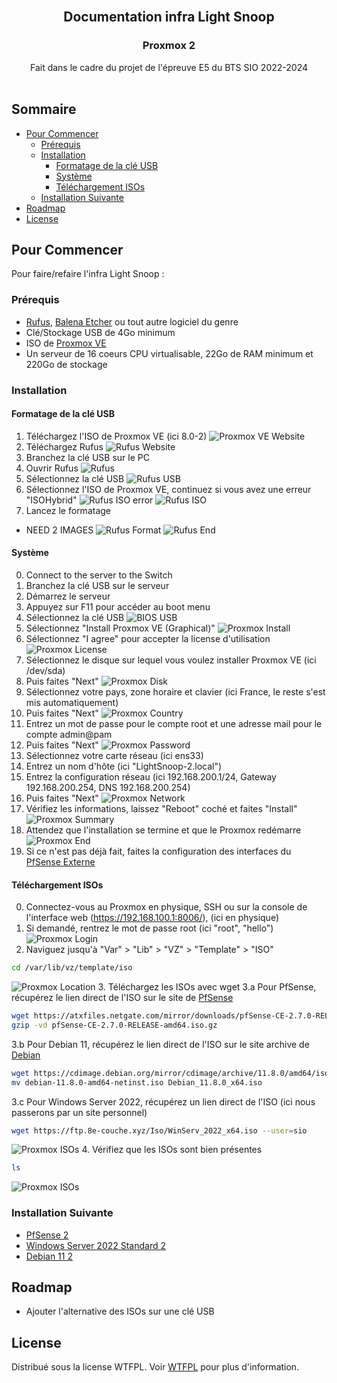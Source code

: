<br/>
<p align="center">
  <h2 align="center">Documentation infra Light Snoop</h2>
  <h3 align="center">Proxmox 2</h3>
  <p align="center">
    Fait dans le cadre du projet de l'épreuve E5 du BTS SIO 2022-2024
    <br/>
    <br/>
  </p>
</p>



## Sommaire

* [Pour Commencer](#Pour-Commencer)
  * [Prérequis](#Prérequis)
  * [Installation](#Installation)
    * [Formatage de la clé USB](#Formatage-de-la-clé-USB)
    * [Système](#Système)
    * [Téléchargement ISOs](#Téléchargement-ISOs)
  * [Installation Suivante](#Installation-Suivante)
* [Roadmap](#Roadmap)
* [License](#License)

## Pour Commencer

Pour faire/refaire l'infra Light Snoop :

### Prérequis

* [Rufus](https://github.com/pbatard/rufus/releases/latest/), [Balena Etcher](https://github.com/balena-io/etcher/releases/latest/) ou tout autre logiciel du genre
* Clé/Stockage USB de 4Go minimum
* ISO de [Proxmox VE](https://proxmox.com/en/downloads/proxmox-virtual-environment/iso)
* Un serveur de 16 coeurs CPU virtualisable, 22Go de RAM minimum et 220Go de stockage

### Installation

#### Formatage de la clé USB

1. Téléchargez l'ISO de Proxmox VE (ici 8.0-2)
![Proxmox VE Website](/Img/Prox/Pr_Rufus-1.png?raw=true "PfSense Website")
2. Téléchargez Rufus
![Rufus Website](/Img/Rufus-2.png?raw=true "Rufus Website")
3. Branchez la clé USB sur le PC
4. Ouvrir Rufus
![Rufus](/Img/Rufus-3.png?raw=true "Rufus")
6. Sélectionnez la clé USB
![Rufus USB](/Img/Rufus-4.png?raw=true "Rufus USB")
5. Sélectionnez l'ISO de Proxmox VE, continuez si vous avez une erreur "ISOHybrid"
![Rufus ISO error](/Img/Rufus-5.png?raw=true "Rufus ISO error")
![Rufus ISO](/Img/Prox/Pr_Rufus-6.png?raw=true "Rufus ISO")
7. Lancez le formatage
- NEED 2 IMAGES
![Rufus Format](/Img/Prox/Pr_Rufus-7.png?raw=true "Rufus Format")
![Rufus End](/Img/Prox/Pr_Rufus-8.png?raw=true "Rufus End")

#### Système

0. Connect to the server to the Switch
1. Branchez la clé USB sur le serveur
2. Démarrez le serveur
3. Appuyez sur F11 pour accéder au boot menu
4. Sélectionnez la clé USB
![BIOS USB](/Img/Bios_USB.png?raw=true "BIOS USB")
5. Sélectionnez "Install Proxmox VE (Graphical)"
![Proxmox Install](/Img/Prox/Pr_Install-1.png?raw=true "Proxmox Install")
6. Sélectionnez "I agree" pour accepter la license d'utilisation
![Proxmox License](/Img/Prox/Pr_Install-2.png?raw=true "Proxmox License")
7. Sélectionnez le disque sur lequel vous voulez installer Proxmox VE (ici /dev/sda)
8. Puis faites "Next"
![Proxmox Disk](/Img/Prox/Pr_Install-3.png?raw=true "Proxmox Disk")
9. Sélectionnez votre pays, zone horaire et clavier (ici France, le reste s'est mis automatiquement)
10. Puis faites "Next"
![Proxmox Country](/Img/Prox/Pr_Install-4.png?raw=true "Proxmox Country")
11. Entrez un mot de passe pour le compte root et une adresse mail pour le compte admin@pam
12. Puis faites "Next"
![Proxmox Password](/Img/Prox/Pr_Install-5.png?raw=true "Proxmox Password")
13. Sélectionnez votre carte réseau (ici ens33)
14. Entrez un nom d'hôte (ici "LightSnoop-2.local")
15. Entrez la configuration réseau (ici 192.168.200.1/24, Gateway 192.168.200.254, DNS 192.168.200.254)
16. Puis faites "Next"
![Proxmox Network](/Proxmox-2/Img/Pr-2_Install-6.png?raw=true "Proxmox Network")
17. Vérifiez les informations, laissez "Reboot" coché et faites "Install"
![Proxmox Summary](/Proxmox-2/Img/Pr-2_Install-7.png?raw=true "Proxmox Summary")
18. Attendez que l'installation se termine et que le Proxmox redémarre
![Proxmox End](/Proxmox-2/Img/Pr-2_Install-8.png?raw=true "Proxmox End")
19. Si ce n'est pas déjà fait, faites la configuration des interfaces du [PfSense Externe](/PfSense-WAN/README.md#configuration-interfaces)

#### Téléchargement ISOs

0. Connectez-vous au Proxmox en physique, SSH ou sur la console de l'interface web (https://192.168.100.1:8006/), (ici en physique)
1. Si demandé, rentrez le mot de passe root (ici "root", "hello")
![Proxmox Login](/Proxmox-2/Img/Pr-2_ISO-1.png?raw=true "Proxmox Login")
2. Naviguez jusqu'à "Var" > "Lib" > "VZ" > "Template" > "ISO"
```sh
cd /var/lib/vz/template/iso
```
![Proxmox Location](/Proxmox-2/Img/Pr-2_ISO-2.png?raw=true "Proxmox Location")
3. Téléchargez les ISOs avec wget
3.a Pour PfSense, récupérez le lien direct de l'ISO sur le site de [PfSense](https://www.pfsense.org/download/)
```sh	
wget https://atxfiles.netgate.com/mirror/downloads/pfSense-CE-2.7.0-RELEASE-amd64.iso.gz
gzip -vd pfSense-CE-2.7.0-RELEASE-amd64.iso.gz
```
3.b Pour Debian 11, récupérez le lien direct de l'ISO sur le site archive de [Debian](https://cdimage.debian.org/mirror/cdimage/archive/)
```sh
wget https://cdimage.debian.org/mirror/cdimage/archive/11.8.0/amd64/iso-cd/debian-11.8.0-amd64-netinst.iso
mv debian-11.8.0-amd64-netinst.iso Debian_11.8.0_x64.iso
```
3.c Pour Windows Server 2022, récupérez un lien direct de l'ISO (ici nous passerons par un site personnel)
```sh
wget https://ftp.8e-couche.xyz/Iso/WinServ_2022_x64.iso --user=sio
```
![Proxmox ISOs](/Proxmox-2/Img/Pr-2_ISO-3.png?raw=true "Proxmox wget ISOs")
4. Vérifiez que les ISOs sont bien présentes
```sh
ls
```
![Proxmox ISOs](/Proxmox-2/Img/Pr-2_ISO-4.png?raw=true "Proxmox ls ISOs")

### Installation Suivante

* [PfSense 2](/Proxmox-2/PfSense-2/README.md)
* [Windows Server 2022 Standard 2](/Proxmox-2/Windows-2/README.md)
* [Debian 11 2](/Proxmox-2/Debian-2/README.md)

## Roadmap

* Ajouter l'alternative des ISOs sur une clé USB

## License

Distribué sous la license WTFPL. Voir [WTFPL](http://www.wtfpl.net/about/) pour plus d'information.